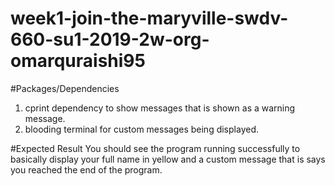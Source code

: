 # week1-join-the-maryville-swdv-660-su1-2019-2w-org-omarquraishi95

#Packages/Dependencies
1) cprint dependency to show messages that is shown as a warning message.  
2) blooding terminal for custom messages being displayed.

#Expected Result
You should see the program running successfully to basically display your full name in yellow
and a custom message that is says you reached the end of the program.
